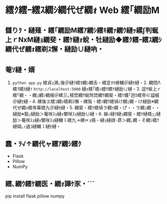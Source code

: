 ﻿# 繧ｸ繧ｰ繧ｽ繝ｼ繝代ぜ繝ｫ Web 繧｢繝励Μ

## 讎りｦ・縺薙・繧｢繝励Μ繧ｱ繝ｼ繧ｷ繝ｧ繝ｳ縺ｯ縲∫判蜒上ｒNxM縺ｮ繝斐・繧ｹ縺ｫ蛻・牡縺励◆繧ｸ繧ｰ繧ｽ繝ｼ繝代ぜ繝ｫ繧剃ｽ懈・縺励∪縺吶・
## 菴ｿ縺・婿
1. `python app.py` 繧貞ｮ溯｡後＠縺ｦ繧ｵ繝ｼ繝舌・繧定ｵｷ蜍輔＠縺ｾ縺・2. 繝悶Λ繧ｦ繧ｶ縺ｧ `http://localhost:5000` 縺ｫ繧｢繧ｯ繧ｻ繧ｹ縺励∪縺・3. 逕ｻ蜒上ｒ繧｢繝・・繝ｭ繝ｼ繝峨＠縲∬｡梧焚繝ｻ蛻玲焚繝ｻ繝斐・繧ｹ蠖｢迥ｶ繧帝∈謚槭＠縺ｾ縺・4. 縲後ヱ繧ｺ繝ｫ繧剃ｽ懈・縲阪・繧ｿ繝ｳ繧偵け繝ｪ繝・け縺励※繝代ぜ繝ｫ繧帝幕蟋九＠縺ｾ縺・5. 繝斐・繧ｹ繧偵ラ繝ｩ繝・げ・・ラ繝ｭ繝・・縺励※豁｣縺励＞菴咲ｽｮ縺ｫ驟咲ｽｮ縺励∪縺・6. 蜈ｨ縺ｦ縺ｮ繝斐・繧ｹ縺梧ｭ｣縺励＞菴咲ｽｮ縺ｫ驟咲ｽｮ縺輔ｌ繧九→縲∝ｮ梧・縺ｮ縺顔･昴＞繝｡繝・そ繝ｼ繧ｸ縺瑚｡ｨ遉ｺ縺輔ｌ縺ｾ縺・
## 蠢・ｦ√↑繝代ャ繧ｱ繝ｼ繧ｸ
- Flask
- Pillow
- NumPy

## 繧､繝ｳ繧ｹ繝医・繝ｫ譁ｹ豕・```
pip install flask pillow numpy
```
